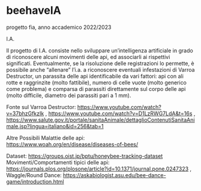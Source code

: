 # beehaveIA
progetto fia, anno accademico 2022/2023



I.A.

Il progetto di I.A. consiste nello sviluppare un’intelligenza artificiale in grado di riconoscere alcuni movimenti delle api, ed associarli ai rispettivi significati. Eventualmente, se la risoluzione delle registrazioni lo permette, è possibile anche “allenare” l’i.a. a riconoscere eventuali infestazioni di Varroa Destructor, un parassita delle api identificabile da vari fattori: api con ali rotte e raggrinzite (molto fattibile), numero di celle vuote (molto generico come problema) e comparsa di parassiti direttamente sul corpo delle api (molto difficile, diametro dei parassiti pari a 1 mm).

Fonte sul Varroa Destructor: https://www.youtube.com/watch?v=37bhzGfkzIk , https://www.youtube.com/watch?v=D1LzRWG7LdA&t=16s , https://www.salute.gov.it/portale/sanitaAnimale/dettaglioContenutiSanitaAnimale.jsp?lingua=italiano&id=256&tab=1

Altre Possibili Malattie delle api: https://www.woah.org/en/disease/diseases-of-bees/

Dataset: https://groups.oist.jp/bptu/honeybee-tracking-dataset 
Movimenti/Comportamenti tipici delle api: https://journals.plos.org/plosone/article?id=10.1371/journal.pone.0247323 , 
Waggle/Round Dance: https://askabiologist.asu.edu/bee-dance-game/introduction.html
